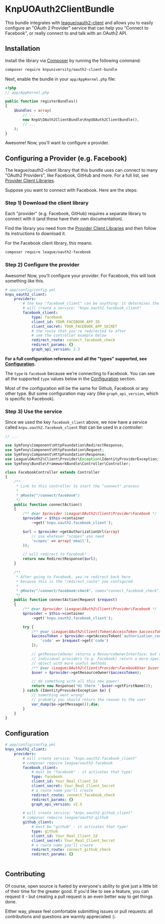 # KnpUOAuth2ClientBundle

This bundle integrates with [league/oauth2-client](http://oauth2-client.thephpleague.com/)
and allows you to easily configure an "OAuth 2 Provider" service that can help you
"Connect to Facebook", or really connect to and talk with an OAuth2 API.

## Installation

Install the library via [Composer](https://getcomposer.org/) by
running the following command:

```bash
composer require knpuniversity/oauth2-client-bundle
```

Next, enable the bundle in your `app/AppKernel.php` file:

```php
<?php
// app/AppKernel.php

public function registerBundles()
{
    $bundles = array(
        // ...
        new KnpU\OAuth2ClientBundle\KnpUOAuth2ClientBundle(),
        // ...
    );
}
```

Awesome! Now, you'll want to configure a provider.

## Configuring a Provider (e.g. Facebook)

The league/oauth2-client library that this bundle uses can connect
to many "OAuth2 Providers", like Facebook, GitHub and more. For a
full list, see [Provider Client Libraries](https://github.com/thephpleague/oauth2-client/blob/master/README.PROVIDERS.md).

Suppose you want to connect with Facebook. Here are the steps:

### Step 1) Download the client library

Each "provider" (e.g. Facebook, GitHub) requires a separate
library to connect with it (and these have their own documentation).

Find the library you need from the
[Provider Client Libraries](https://github.com/thephpleague/oauth2-client/blob/master/README.PROVIDERS.md)
and then follow its instructions to download it.

For the Facebook client library, this means:

```bash
composer require league/oauth2-facebook
```

### Step 2) Configure the provider

Awesome! Now, you'll configure your provider. For Facebook,
this will look something like this.

```yml
# app/config/config.yml
knpu_oauth2_client:
    providers:
        # the key "facebook_client" can be anything: it determines the service name
        # will create a service: "knpu.oauth2.facebook_client"
        facebook_client:
            type: facebook
            client_id: YOUR_FACEBOOK_APP_ID
            client_secret: YOUR_FACEBOOK_APP_SECRET
            # the route that you're redirected to after
            # see the controller example below
            redirect_route: connect_facebook_check
            redirect_params: {}
            graph_api_version: 2.3
```

**For a full configuration reference and all the "types" supported,
see [Configuration](#Configuration).**

The `type` is `facebook` because we're connecting to Facebook. You
can see all the supported `type` values below in the [Configuration](#Configuration)
section.

Most of the configuration will be the same for Github, Facebook or
any other type. But some configuration may vary (like `graph_api_version`,
which is specific to Facebook).

### Step 3) Use the service

Since we used the key `facebook_client` above, we now have a service
called `knpu.oauth2.facebook_client` that can be used in a controller:

```php
// ...

use Symfony\Component\HttpFoundation\RedirectResponse;
use Symfony\Component\HttpFoundation\Request;
use Symfony\Component\HttpFoundation\Response;
use League\OAuth2\Client\Provider\Exception\IdentityProviderException;
use Symfony\Bundle\FrameworkBundle\Controller\Controller;

class FacebookController extends Controller
{
    /**
     * Link to this controller to start the "connect" process
     *
     * @Route("/connect/facebook")
     */
    public function connectAction()
    {
        /** @var $provider \League\OAuth2\Client\Provider\Facebook */
        $provider = $this->container
            ->get('knpu.oauth2.facebook_client');

        $url = $provider->getAuthorizationUrl(array(
            // use whatever "scopes" you need
            'scopes' => array('email'),
        ));

        // will redirect to Facebook!
        return new RedirectResponse($url);
    }

    /**
     * After going to Facebook, you're redirect back here
     * because this is the "redirect_route" you configured
     *
     * @Route("/connect/facebook/check", name="connect_facebook_check")
     */
    public function connectAction(Request $request)
    {
        /** @var $provider \League\OAuth2\Client\Provider\Facebook */
        $provider = $this->container
            ->get('knpu.oauth2.facebook_client');

        try {
            /** @var \League\OAuth2\Client\Token\AccessToken $accessToken */
            $accessToken = $provider->getAccessToken('authorization_code', [
                'code' => $request->get('code')
            ]);

            // getResourceOwner returns a ResourceOwnerInterface, but often
            // individual providers (e.g. Facebook) return a more-specific
            // object with more useful methods
            /** @var \League\OAuth2\Client\Provider\FacebookUser $user */
            $user = $provider->getResourceOwner($accessToken);

            // do something with all this new power!
            return new Response('Hi there '.$user->getFirstName());
        } catch (IdentityProviderException $e) {
            // something went wrong!
            // probably you should return the reason to the user
            var_dump($e->getMessage());die;
        }
    }
}
```

## Configuration

```yml
# app/config/config.yml
knpu_oauth2_client:
    providers:
        # will create service: "knpu.oauth2.facebook_client"
        # composer require league/oauth2-facebook
        facebook_client:
            # must be "facebook" - it activates that type!
            type: facebook
            client_id: Your_Real_Client_Id
            client_secret: Your_Real_Client_Secret
            # a route name you'll create
            redirect_route: connect_facebook_check
            redirect_params: {}
            graph_api_version: v2.5

        # will create service: "knpu.oauth2.github_client"
        # composer require league/oauth2-github
        github_client:
            # must be "github" - it activates that type!
            type: github
            client_id: Your_Real_Client_Id
            client_secret: Your_Real_Client_Secret
            # a route name you'll create
            redirect_route: connect_github_check
            redirect_params: {}
            
```

## Contributing

Of course, open source is fueled by everyone's ability to give just a little
bit of their time for the greater good. If you'd like to see a feature, you
can request it - but creating a pull request is an even better way to get
things done.

Either way, please feel comfortable submitting issues or pull requests:
all contributions and questions are warmly appreciated :).
